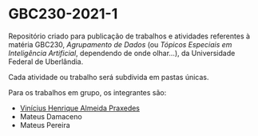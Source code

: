 # GBC230-2021-1
Repositório criado para publicação de trabalhos e atividades referentes à matéria GBC230, _Agrupamento de Dados_ (ou _Tópicos Especiais em Inteligência Artificial_, dependendo de onde olhar…), da Universidade Federal de Uberlândia.

Cada atividade ou trabalho será subdivida em pastas únicas.

Para os trabalhos em grupo, os integrantes são:

- [Vinícius Henrique Almeida Praxedes](https://github.com/vinivosh)
- Mateus Damaceno
- Mateus Pereira
